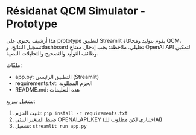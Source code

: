 Résidanat QCM Simulator - Prototype
==================================

هذا أرشيف يحتوي على prototype لتطبيق Streamlit يقوم بتوليد ومحاكاة QCM، تسجيل النتائج، وdashboard تحليلي.
ملاحظة: يجب إدخال مفتاح OpenAI API لتمكين وظائف التوليد والتصحيح والتحليلات النصية.

ملفّات:
- app.py: التطبيق الرئيسي (Streamlit)
- requirements.txt: الحزم المطلوبة
- README.md: هذه التعليمات

تشغيل سريع:
1. تثبيت الحزم: `pip install -r requirements.txt`
2. ضبط المتغير البيئي OPENAI_API_KEY (اختياري لكن مطلوب للـAI)
3. تشغيل: `streamlit run app.py`